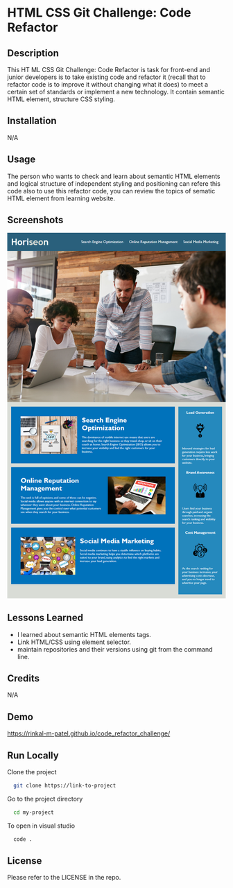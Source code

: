 
# HTML CSS Git Challenge: Code Refactor

## Description
This HT ML CSS Git Challenge: Code Refactor is task for front-end and junior developers is to take existing code and refactor it (recall that to refactor code is to improve it without changing what it does) to meet a certain set of standards or implement a new technology. It contain semantic HTML element, structure CSS styling.



## Installation

N/A
    
## Usage
The person who wants to check and learn about semantic HTML elements and logical structure of independent styling and positioning can refere this code also to use this refactor code, you can review the topics of sematic HTML element from learning website.


## Screenshots

![Code Refactor](./assets/images/screenshot.png)


## Lessons Learned

- I learned about semantic HTML elements tags.
- Link HTML/CSS using element selector.
- maintain repositories and their versions using git from the command line.




## Credits

N/A


## Demo

https://rinkal-m-patel.github.io/code_refactor_challenge/



## Run Locally

Clone the project

```bash
  git clone https://link-to-project
```

Go to the project directory

```bash
  cd my-project
```

To open in visual studio

```bash
  code .
```

## License

Please refer to the LICENSE in the repo.

